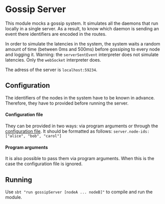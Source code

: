 # Gossip Server
This module mocks a gossip system. 
It simulates all the daemons that run locally in a single server.
As a result, to know which daemon is sending an event there identifiers are encoded in the routes.

In order to simulate the latencies in the system, the system waits a random amount of time (between 0ms and 500ms) before
gossiping to every node and logging it. Warning: the `serverSentEvent` interpreter does not simulate latencies. 
Only the `webSocket` interpreter does.

The adress of the server is `localhost:59234`.

## Configuration
The identifiers of the nodes in the system have to be known in advance.
Therefore, they have to provided before running the server.

#### Configuration file
They can be provided in two ways: via program arguments or through the [configuration file](src/main/resources/application.conf).
It should be formatted as follows: `server.node-ids: ["alice", "bob", "carol"]`

#### Program arguments
It is also possible to pass them via program arguments. 
When this is the case the configuration file is ignored.

## Running
Use `sbt "run gossipServer [nodeA ... nodeB]"` to compile and run the module.